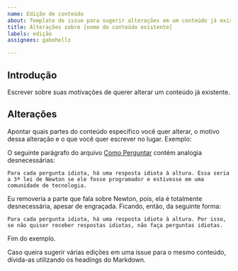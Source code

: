 ```yaml
---
name: Edição de conteúdo
about: Template de issue para sugerir alterações em um conteúdo já existente.
title: Alterações sobre [nome do conteúdo existente]
labels: edição
assignees: gabehellz

---
```


## Introdução
Escrever sobre suas motivações de querer alterar um conteúdo já existente.

## Alterações
Apontar quais partes do conteúdo específico você quer alterar, o motivo dessa alteração e o que você quer escrever no lugar. Exemplo:

O seguinte parágrafo do arquivo [Como Perguntar](https://github.com/alfheim-devs/conteudos-para-iniciantes/blob/master/importantes/como_perguntar.md) contém analogia desnecessárias:
```
Para cada pergunta idiota, há uma resposta idiota à altura. Essa seria a 3ª lei de Newton se ele fosse programador e estivesse em uma comunidade de tecnologia.
```

Eu removeria a parte que fala sobre Newton, pois, ela é totalmente desnecessária, apesar de engraçada. Ficando, então, da seguinte forma:
```
Para cada pergunta idiota, há uma resposta idiota à altura. Por isso, se não quiser receber respostas idiotas, não faça perguntas idiotas.
```

Fim do exemplo.

Caso queira sugerir várias edições em uma issue para o mesmo conteúdo, divida-as utilizando os headings do Markdown.

